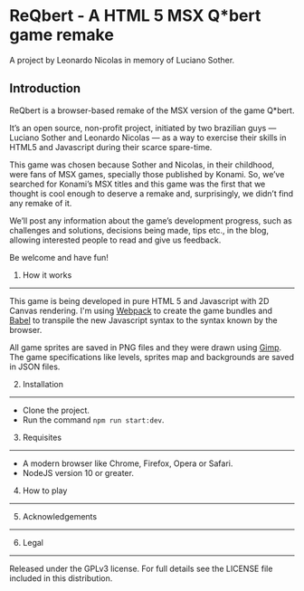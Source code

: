 ReQbert - A HTML 5 MSX Q*bert game remake
=========================================

A project by Leonardo Nicolas in memory of Luciano Sother.

Introduction
------------

ReQbert is a browser-based remake of the MSX version of the game Q*bert.

It’s an open source, non-profit project, initiated by two brazilian guys — 
Luciano Sother and Leonardo Nicolas — as a
way to exercise their skills in HTML5 and Javascript during their scarce
spare-time.

This game was chosen because Sother and Nicolas, in their childhood, were fans 
of MSX games, specially those published by Konami. So, we’ve searched for 
Konami’s MSX titles and this game was the first that we thought is cool enough 
to deserve a remake and, surprisingly, we didn’t find any remake of it.

We’ll post any information about the game’s development progress, such as 
challenges and solutions, decisions being made, tips etc., in the blog, 
allowing interested people to read and give us feedback.

Be welcome and have fun!

1. How it works
---------------

This game is being developed in pure HTML 5 and Javascript with 2D Canvas rendering.
I'm using [Webpack](https://webpack.js.org/) to create the game bundles and [Babel](https://babeljs.io/)
to transpile the new Javascript syntax to the syntax known by the browser.

All game sprites are saved in PNG files and they were drawn using [Gimp](https://www.gimp.org/).
The game specifications like levels, sprites map and backgrounds are saved in JSON files.

2. Installation
---------------

* Clone the project.
* Run the command `npm run start:dev`.

3. Requisites
-------------

* A modern browser like Chrome, Firefox, Opera or Safari.
* NodeJS version 10 or greater.

4. How to play
--------------

5. Acknowledgements
-------------------

6. Legal
--------

Released under the GPLv3 license.
For full details see the LICENSE file included in this distribution.
